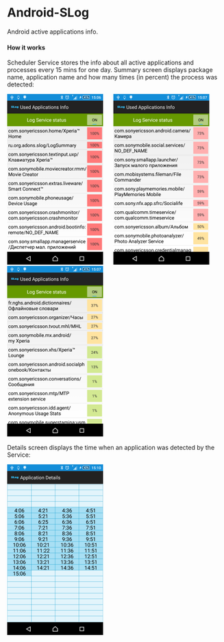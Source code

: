 # Android-SLog

Android active applications info.

#### How it works

Scheduler Service stores the info about all active applications and processes every 15 mins for one day. Summary screen displays package name, application name and how many times (in percent) the process was detected:

![link](screenshots/list1.png) &nbsp;&nbsp;&nbsp;&nbsp; ![link](screenshots/list2.png) &nbsp;&nbsp;&nbsp;&nbsp; ![link](screenshots/list3.png)


Details screen displays the time when an application was detected by the Service:

![link](screenshots/details.png)
